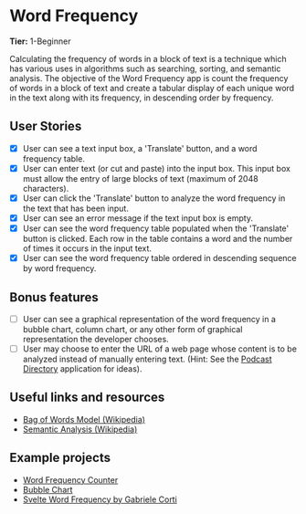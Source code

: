# Word Frequency

**Tier:** 1-Beginner

Calculating the frequency of words in a block of text is a technique which has
various uses in algorithms such as searching, sorting, and semantic analysis.
The objective of the Word Frequency app is count the frequency of words in a
block of text and create a tabular display of each unique word in the text
along with its frequency, in descending order by frequency.

## User Stories

-   [x] User can see a text input box, a 'Translate' button, and a word
        frequency table.
-   [x] User can enter text (or cut and paste) into the input box. This input
        box must allow the entry of large blocks of text (maximum of 2048 characters).
-   [x] User can click the 'Translate' button to analyze the word frequency in
        the text that has been input.
-   [x] User can see an error message if the text input box is empty.
-   [x] User can see the word frequency table populated when the 'Translate'
        button is clicked. Each row in the table contains a word and the number of times
        it occurs in the input text.
-   [x] User can see the word frequency table ordered in descending sequence
        by word frequency.

## Bonus features

-   [ ] User can see a graphical representation of the word frequency in a
        bubble chart, column chart, or any other form of graphical representation the
        developer chooses.
-   [ ] User may choose to enter the URL of a web page whose content is to be
        analyzed instead of manually entering text. (Hint: See the
        [Podcast Directory](../2-Intermediate/Podcast-Directory-App.md) application for ideas).

## Useful links and resources

-   [Bag of Words Model (Wikipedia)](https://en.wikipedia.org/wiki/Bag-of-words_model)
-   [Semantic Analysis (Wikipedia)](https://en.wikipedia.org/wiki/Sentiment_analysis)

## Example projects

- [Word Frequency Counter](https://codepen.io/maxotar/pen/aLrwJM)
- [Bubble Chart](https://codepen.io/Quendoline/pen/pjELpM)
- [Svelte Word Frequency by Gabriele Corti](https://codepen.io/borntofrappe/pen/QWWWqQM)
